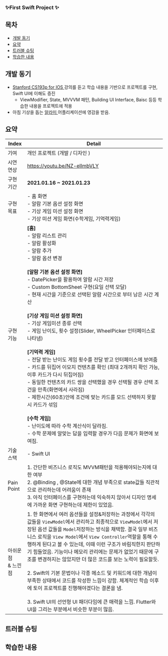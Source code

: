###  ✨First Swift Project ✨ 

## 목차
- [개발 동기](#개발-동기)
- [요약](#요약)
- [트러블 슈팅](#트러블-슈팅)
- [학습한 내용](#학습한-내용)

## 개발 동기
- <a href="https://cs193p.sites.stanford.edu/?gclid=Cj0KCQiA9OiPBhCOARIsAI0y71AAz_kpQcilmi8FF8nX9eQG4YadS2FCacNxbzbtKSsUkr9ZQzcf1QQaAnHUEALw_wcB">Stanford CS193p for IOS </a> 강의를 듣고 학습 내용을 기반으로 프로젝트를 구현, Swift UI에 이해도 증진
  - ViewModifier, State, MVVVM 패턴, Building UI Interface, Baisc 등등 학습한 내용을 프로젝트에 적용
- 아침 기상을 돕는 <a href="https://play.google.com/store/apps/details?id=droom.sleepIfUCan&hl=ko&gl=US"> 알라미 </a> 어플리케이션에 영감을 받음. 

## 요약

| Index          | Detail                                                                                                                                                                                                                                                                                                                                                                                                                                                                                                                                                                                                                                                                       |
|----------------|------------------------------------------------------------------------------------------------------------------------------------------------------------------------------------------------------------------------------------------------------------------------------------------------------------------------------------------------------------------------------------------------------------------------------------------------------------------------------------------------------------------------------------------------------------------------------------------------------------------------------------------------------------------------------|
| 기여             | 개인 프로젝트 (개발 / 디자인 )                                                                                                                                                                                                                                                                                                                                                                                                                                                                                                                                                                                                                                                          |
| 시연 연상          | https://youtu.be/NZ-elImbVLY                                                                                                                                                                                                                                                                                                                                                                                                                                                                                                                                                                                                                                                 |
| 구현 기간          | **2021.01.16 ~ 2021.01.23**                                                                                                                                                                                                                                                                                                                                                                                                                                                                                                                                                                                                                                                  |
| 구현 목표          | - 홈 화면 <br> - 알람 기본 옵션 설정 화면 <br> - 기상 게임 미션 설정 화면 <br> - 기상 미션 게임 화면(수학게임, 기억력게임)                                                                                                                                                                                                                                                                                                                                                                                                                                                                                                                                                                                           | 
| 구현 기능          | **[홈]** <br> - 알람 리스트 관리 <br> - 알람 활성화 <br> - 알람 추가 <br> - 알람 옵션 변경  <br/> <br> **[알람 기본 옵션 설정 화면]** <br> - DatePicker을 활용하여 알람 시간 저장 <br>- Custom BottomSheet 구현(요일 선택 모달) <br> - 현재 시간을 기준으로 선택된 알람 시간으로 부터 남은 시간 계산<br/> <br/>  **[기상 게임 미션 설정 화면]** <br> - 기상 게임미션 종류 선택 <br> - 게임 난이도, 횟수 설정(Slider, WheelPicker 인터페이스로 나타냄)  <br/> <br/>**[기억력 게임]** <br> - 전달 받는 난이도 게임 횟수를 전달 받고 인터페이스에 보여줌 <br> - 카드를 뒤집어 이모지 컨텐츠를 확인 (최대 2개까지 확인 가능, 이후 카드가 다시 뒤집어짐)  <br> - 동일한 컨텐츠의 카드 쌍을 선택했을 경우 선택될 경우 선택 조건을 만족(화면에서 사라짐)<br/> - 제한시간(60초)안에 조건에 맞는 카드를 모드 선택하지 못할 시 카드가 섞임   <br/> <br/>**[수학 게임]** <br> - 난이도에 따라 수학 계산식이 달라짐. <br> - 수학 문제에 알맞는 답을 입력할 경우가 다음 문제가 화면에 보여짐. |
| 기술 스택          | - Swift UI                                                                                                                                                                                                                                                                                                                                                                                                                                                                                                                                                                                                                                                                   |
| Pain Point     | 1. 간단한 비즈니스 로직도 MVVM패턴을 적용해야되는지에 대한 여부 <br> 2. @Binding , @State에 대한 개념 부족으로 state값들 직관적으로 관리하는데 어려움이 존재<br/> 3. 아직 인터페이스를 구현하는데 익숙하지 않아서 디자인 명세에 가까운 화면 구현하는데 제한이 있었음.                                                                                                                                                                                                                                                                                                                                                                                                                                                                                                      |
| 아쉬운점 <br>& 느낀점 | 1. 한 화면에서 여러 옵션들을 설정&저장하는 과정에서 각각의 값들을 ``ViewModel``에서 관리하고 최종적으로 ``ViewModel``에서 저장된 옵션 값들을 ``Model``저장하는 방식을 채택함. 결국 일부 비즈니스 로직을 ``View Model``에서 ``View Controller``역할을 통해 수행하게 된다고 볼 수 있는데, 이때 이런 구조가 바림직한지 판단하기 힘들었음. 기능이나 메모리 관리에는 문제가 없었기 때문에 구조를 변경하지는 않았지만 더 많은 코드를 보는 노력이 필요할듯.  <br> <br/>2. Swift의 기본 문법이나 각종 메소드 및 키워드에 대한 개념이 부족한 상태에서 코드를 작성한 느낌이 강함. 체계적인 학습 이후에 토이 프로젝트를 진행해야겠다는 결론을 냄. <br> <br> 3. Swift UI의 선언형 UI 패더다임에 큰 매력을 느낌. Flutter와 UI을 그리는 부분에서 비슷한 부분이 많음.                                                                                                                                                                                     |


## 트러블 슈팅


## 학습한 내용
